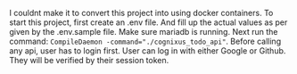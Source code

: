 I couldnt make it to convert this project into using docker containers.
To start this project, first create an .env file. And fill up the actual values as per given by the .env.sample file.
Make sure mariadb is running.
Next run the command: `CompileDaemon -command="./cognixus_todo_api"`.
Before calling any api, user has to login first.
User can log in with either Google or Github.
They will be verified by their session token.
